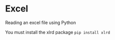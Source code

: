 Excel
=====

Reading an excel file using Python

You must install the xlrd package
```pip install xlrd```
